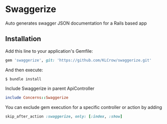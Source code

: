 # Swaggerize

Auto generates swagger JSON documentation for a Rails based app

## Installation

Add this line to your application's Gemfile:

```ruby
gem 'swaggerize', git: 'https://github.com/KLCrow/swaggerize.git'
```

And then execute:

    $ bundle install

Include Swaggerize in parent ApiController

```ruby
include Concerns::Swaggerize
```

You can exclude gem execution for a specific controller or action by adding

```ruby
skip_after_action :swaggerize, only: [:index, :show]
```

